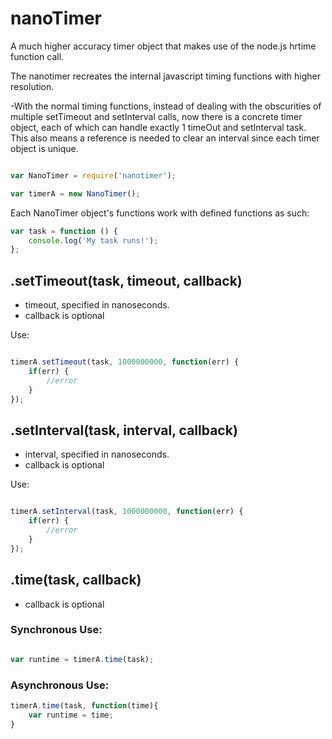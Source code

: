 # nanoTimer

A much higher accuracy timer object that makes use of the node.js hrtime function call.

The nanotimer recreates the internal javascript timing functions with higher resolution.

-With the normal timing functions, instead of dealing with the obscurities of multiple setTimeout and 
setInterval calls, now there is a concrete timer object, each of which can handle exactly 1 timeOut and 
setInterval task. This also means a reference is needed to clear an interval since each timer object is
unique.



```js

var NanoTimer = require('nanotimer');

var timerA = new NanoTimer();


```

Each NanoTimer object's functions work with defined functions as such:
```js
var task = function () {
    console.log('My task runs!');
};
```


## .setTimeout(task, timeout, callback)
* timeout, specified in nanoseconds.
* callback is optional

Use:
```js

timerA.setTimeout(task, 1000000000, function(err) {
    if(err) {
        //error
    }
});
```

## .setInterval(task, interval, callback)
* interval, specified in nanoseconds.
* callback is optional

Use:
```js

timerA.setInterval(task, 1000000000, function(err) {
    if(err) {
        //error
    }
});
```

## .time(task, callback)
* callback is optional

### Synchronous Use:
```js

var runtime = timerA.time(task);

```

### Asynchronous Use:
```js
timerA.time(task, function(time){
	var runtime = time;
}




